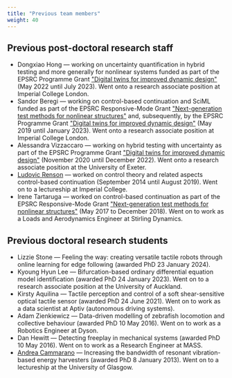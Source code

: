 ```yaml
---
title: "Previous team members"
weight: 40
---
```


## Previous post-doctoral research staff

* Dongxiao Hong &mdash; working on uncertainty quantification in hybrid testing and more generally for nonlinear systems funded as part of the EPSRC Programme Grant ["Digital twins for improved dynamic design"](https://gow.epsrc.ukri.org/NGBOViewGrant.aspx?GrantRef=EP/R006768/1) (May 2022 until July 2023). Went onto a research associate position at Imperial College London.
* Sandor Beregi &mdash; working on control-based continuation and SciML funded as part of the EPSRC Responsive-Mode Grant ["Next-generation test methods for nonlinear structures"](https://gow.epsrc.ukri.org/NGBOViewGrant.aspx?GrantRef=EP/P019323/1) and, subsequently, by the EPSRC Programme Grant ["Digital twins for improved dynamic design"](https://gow.epsrc.ukri.org/NGBOViewGrant.aspx?GrantRef=EP/R006768/1) (May 2019 until January 2023). Went onto a research associate position at Imperial College London.
* Alessandra Vizzaccaro &mdash; working on hybrid testing with uncertainty as part of the EPSRC Programme Grant ["Digital twins for improved dynamic design"](https://gow.epsrc.ukri.org/NGBOViewGrant.aspx?GrantRef=EP/R006768/1) (November 2020 until December 2022). Went onto a research associate position at the University of Exeter.
* [Ludovic Renson](https://www.imperial.ac.uk/people/l.renson) &mdash; worked on control theory and related aspects control-based continuation (September 2014 until August 2019). Went on to a lectureship at Imperial College.
* Irene Tartaruga &mdash; worked on control-based continuation as part of the EPSRC Responsive-Mode Grant ["Next-generation test methods for nonlinear structures"](https://gow.epsrc.ukri.org/NGBOViewGrant.aspx?GrantRef=EP/P019323/1) (May 2017 to December 2018). Went on to work as a Loads and Aerodynamics Engineer at Stirling Dynamics.

## Previous doctoral research students

* Lizzie Stone &mdash; Feeling the way: creating versatile tactile robots through online learning for edge following (awarded PhD 23 January 2024).
* Kyoung Hyun Lee &mdash; Bifurcation-based ordinary differential equation model identification (awarded PhD 24 January 2023). Went on to a research associate position at the University of Auckland.
* Kirsty Aquilina &mdash; Tactile perception and control of a soft shear-sensitive optical tactile sensor (awarded PhD 24 June 2021). Went on to work as a data scientist at Aptiv (autonomous driving systems).
* Adam Zienkiewicz &mdash; Data-driven modelling of zebrafish locomotion and collective behaviour (awarded PhD 10 May 2016). Went on to work as a Robotics Engineer at Dyson.
* Dan Hewitt &mdash; Detecting freeplay in mechanical systems (awarded PhD 10 May 2016). Went on to work as a Research Engineer at MASS.
* [Andrea Cammarano](https://www.gla.ac.uk/schools/engineering/staff/andreacammarano/) &mdash; Increasing the bandwidth of resonant vibration-based energy harvesters (awarded PhD 8 January 2013). Went on to a lectureship at the University of Glasgow.

